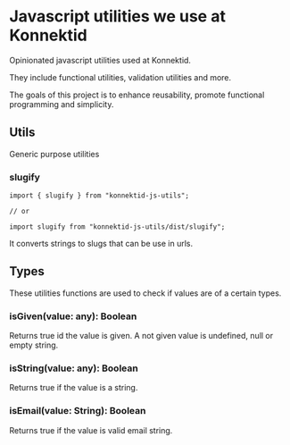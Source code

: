 # Javascript utilities we use at Konnektid

Opinionated javascript utilities used at Konnektid.

They include functional utilities, validation utilities and more.

The goals of this project is to enhance reusability, promote functional programming and simplicity.

## Utils
Generic purpose utilities

### slugify
```
import { slugify } from "konnektid-js-utils";

// or

import slugify from "konnektid-js-utils/dist/slugify";
```

It converts strings to slugs that can be use in urls.

## Types

These utilities functions are used to check if values are of a certain types.

### isGiven(value: any): Boolean
Returns true id the value is given. A not given value is undefined, null or empty string.

### isString(value: any): Boolean
Returns true if the value is a string.

### isEmail(value: String): Boolean
Returns true if the value is valid email string.
